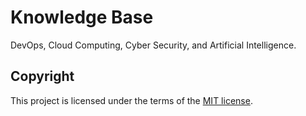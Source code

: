 # Knowledge Base
DevOps, Cloud Computing, Cyber Security, and Artificial Intelligence.

## Copyright
This project is licensed under the terms of the [MIT license](/LICENSE).
